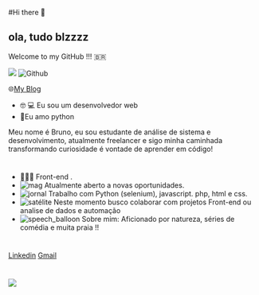#Hi there 👋 

## ola, tudo  blzzzz 
Welcome to my GitHub !!! 🇧🇷 

![](https://visitor-badge.laobi.icu/badge?page_id=BrunoRagenr.BrunoRagner) ![Github](https://img.shields.io/github/followers/BrunoRagner?label=Follow&style=social)



🌐[My Blog](https://)
- :nerd_face: :computer: Eu sou um desenvolvedor web 
- :blue_heart:Eu amo python


Meu nome é Bruno, eu sou estudante de análise de sistema e desenvolvimento, atualmente freelancer e sigo minha caminhada transformando  curiosidade é vontade de aprender em código!
#
-   👨🏻‍💻 Front-end .
-   ![mag](https://github.githubassets.com/images/icons/emoji/unicode/1f50d.png) Atualmente aberto a novas oportunidades.
-   ![jornal](https://github.githubassets.com/images/icons/emoji/unicode/1f4f0.png) Trabalho com Python (selenium), javascript. php, html e css.
-   ![satélite](https://github.githubassets.com/images/icons/emoji/unicode/1f4e1.png) Neste momento busco colaborar com projetos Front-end ou analise de dados e automação 
-   ![speech_balloon](https://github.githubassets.com/images/icons/emoji/unicode/1f4ac.png) Sobre mim: Aficionado por  natureza, séries de comédia e  muita praia !!
#


[Linkedin](https://www.linkedin.com/in/bruno-ragner-ab295a206/) 
[Gmail](brunooragnner@gmail.com)


#
<img align="center" src="https://github-readme-stats.vercel.app/api/top-langs/?username=BrunoRagner&theme=light">

